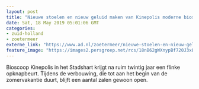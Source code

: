```yaml
---
layout: post
title: "Nieuwe stoelen en nieuw geluid maken van Kinepolis moderne bioscoop"
date: Sat, 18 May 2019 05:01:06 GMT
categories: 
- zuid-holland 
- zoetermeer 
externe_link: "https://www.ad.nl/zoetermeer/nieuwe-stoelen-en-nieuw-geluid-maken-van-kinepolis-moderne-bioscoop~aa319c73/"
feature_image: "https://images2.persgroep.net/rcs/18nB62gWXnypBf720J3xLILYpho/diocontent/148514878/_fitwidth/400/?appId=21791a8992982cd8da851550a453bd7f&quality=0.7"
---
```


Bioscoop Kinepolis in het Stadshart krijgt na ruim twintig jaar een flinke opknapbeurt. Tijdens de verbouwing, die tot aan het begin van de zomervakantie duurt, blijft een aantal zalen gewoon open.
